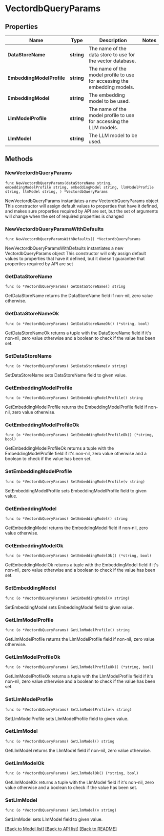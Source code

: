 # VectordbQueryParams

## Properties

Name | Type | Description | Notes
------------ | ------------- | ------------- | -------------
**DataStoreName** | **string** | The name of the data store to use for the vector database. | 
**EmbeddingModelProfile** | **string** | The name of the model profile to use for accessing the embedding models. | 
**EmbeddingModel** | **string** | The embedding model to be used. | 
**LlmModelProfile** | **string** | The name of the model profile to use for accessing the LLM models. | 
**LlmModel** | **string** | The LLM model to be used. | 

## Methods

### NewVectordbQueryParams

`func NewVectordbQueryParams(dataStoreName string, embeddingModelProfile string, embeddingModel string, llmModelProfile string, llmModel string, ) *VectordbQueryParams`

NewVectordbQueryParams instantiates a new VectordbQueryParams object
This constructor will assign default values to properties that have it defined,
and makes sure properties required by API are set, but the set of arguments
will change when the set of required properties is changed

### NewVectordbQueryParamsWithDefaults

`func NewVectordbQueryParamsWithDefaults() *VectordbQueryParams`

NewVectordbQueryParamsWithDefaults instantiates a new VectordbQueryParams object
This constructor will only assign default values to properties that have it defined,
but it doesn't guarantee that properties required by API are set

### GetDataStoreName

`func (o *VectordbQueryParams) GetDataStoreName() string`

GetDataStoreName returns the DataStoreName field if non-nil, zero value otherwise.

### GetDataStoreNameOk

`func (o *VectordbQueryParams) GetDataStoreNameOk() (*string, bool)`

GetDataStoreNameOk returns a tuple with the DataStoreName field if it's non-nil, zero value otherwise
and a boolean to check if the value has been set.

### SetDataStoreName

`func (o *VectordbQueryParams) SetDataStoreName(v string)`

SetDataStoreName sets DataStoreName field to given value.


### GetEmbeddingModelProfile

`func (o *VectordbQueryParams) GetEmbeddingModelProfile() string`

GetEmbeddingModelProfile returns the EmbeddingModelProfile field if non-nil, zero value otherwise.

### GetEmbeddingModelProfileOk

`func (o *VectordbQueryParams) GetEmbeddingModelProfileOk() (*string, bool)`

GetEmbeddingModelProfileOk returns a tuple with the EmbeddingModelProfile field if it's non-nil, zero value otherwise
and a boolean to check if the value has been set.

### SetEmbeddingModelProfile

`func (o *VectordbQueryParams) SetEmbeddingModelProfile(v string)`

SetEmbeddingModelProfile sets EmbeddingModelProfile field to given value.


### GetEmbeddingModel

`func (o *VectordbQueryParams) GetEmbeddingModel() string`

GetEmbeddingModel returns the EmbeddingModel field if non-nil, zero value otherwise.

### GetEmbeddingModelOk

`func (o *VectordbQueryParams) GetEmbeddingModelOk() (*string, bool)`

GetEmbeddingModelOk returns a tuple with the EmbeddingModel field if it's non-nil, zero value otherwise
and a boolean to check if the value has been set.

### SetEmbeddingModel

`func (o *VectordbQueryParams) SetEmbeddingModel(v string)`

SetEmbeddingModel sets EmbeddingModel field to given value.


### GetLlmModelProfile

`func (o *VectordbQueryParams) GetLlmModelProfile() string`

GetLlmModelProfile returns the LlmModelProfile field if non-nil, zero value otherwise.

### GetLlmModelProfileOk

`func (o *VectordbQueryParams) GetLlmModelProfileOk() (*string, bool)`

GetLlmModelProfileOk returns a tuple with the LlmModelProfile field if it's non-nil, zero value otherwise
and a boolean to check if the value has been set.

### SetLlmModelProfile

`func (o *VectordbQueryParams) SetLlmModelProfile(v string)`

SetLlmModelProfile sets LlmModelProfile field to given value.


### GetLlmModel

`func (o *VectordbQueryParams) GetLlmModel() string`

GetLlmModel returns the LlmModel field if non-nil, zero value otherwise.

### GetLlmModelOk

`func (o *VectordbQueryParams) GetLlmModelOk() (*string, bool)`

GetLlmModelOk returns a tuple with the LlmModel field if it's non-nil, zero value otherwise
and a boolean to check if the value has been set.

### SetLlmModel

`func (o *VectordbQueryParams) SetLlmModel(v string)`

SetLlmModel sets LlmModel field to given value.



[[Back to Model list]](../README.md#documentation-for-models) [[Back to API list]](../README.md#documentation-for-api-endpoints) [[Back to README]](../README.md)


